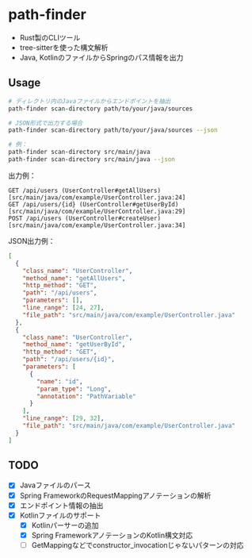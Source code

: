 # path-finder

- Rust製のCLIツール
- tree-sitterを使った構文解析
- Java, KotlinのファイルからSpringのパス情報を出力

## Usage

```bash
# ディレクトリ内のJavaファイルからエンドポイントを抽出
path-finder scan-directory path/to/your/java/sources

# JSON形式で出力する場合
path-finder scan-directory path/to/your/java/sources --json

# 例：
path-finder scan-directory src/main/java
path-finder scan-directory src/main/java --json
```

出力例：
```
GET /api/users (UserController#getAllUsers) [src/main/java/com/example/UserController.java:24]
GET /api/users/{id} (UserController#getUserById) [src/main/java/com/example/UserController.java:29]
POST /api/users (UserController#createUser) [src/main/java/com/example/UserController.java:34]
```

JSON出力例：
```json
[
  {
    "class_name": "UserController",
    "method_name": "getAllUsers",
    "http_method": "GET",
    "path": "/api/users",
    "parameters": [],
    "line_range": [24, 27],
    "file_path": "src/main/java/com/example/UserController.java"
  },
  {
    "class_name": "UserController",
    "method_name": "getUserById",
    "http_method": "GET",
    "path": "/api/users/{id}",
    "parameters": [
      {
        "name": "id",
        "param_type": "Long",
        "annotation": "PathVariable"
      }
    ],
    "line_range": [29, 32],
    "file_path": "src/main/java/com/example/UserController.java"
  }
]
```

## TODO

- [x] Javaファイルのパース
- [x] Spring FrameworkのRequestMappingアノテーションの解析
- [x] エンドポイント情報の抽出
- [x] Kotlinファイルのサポート
  - [x] Kotlinパーサーの追加
  - [x] Spring FrameworkアノテーションのKotlin構文対応
  - [ ] GetMappingなどでconstructor_invocationじゃないパターンの対応
